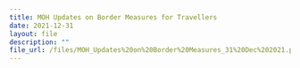 ```yaml
---
title: MOH Updates on Border Measures for Travellers
date: 2021-12-31
layout: file
description: ""
file_url: /files/MOH_Updates%20on%20Border%20Measures_31%20Dec%202021.pdf
---
```

